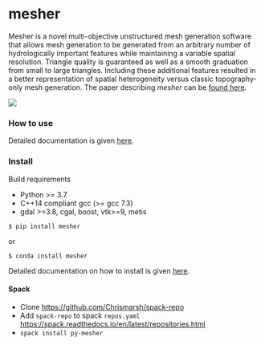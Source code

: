 # mesher

Mesher is a novel multi-objective unstructured mesh generation software that allows mesh generation to be generated from an arbitrary number of hydrologically important features while maintaining a variable spatial resolution. Triangle quality is guaranteed as well as a smooth graduation from small to large triangles. Including these additional features resulted in a better representation of spatial heterogeneity versus classic topography-only mesh generation. The paper describing *mesher* can be [found here](https://www.usask.ca/hydrology-old/papers/Marsh,_et_al_2018.pdf).

![](docs/source/images/mesher_veg.png)

### How to use
Detailed documentation is given [here](https://mesher-hydro.readthedocs.io).

### Install
Build requirements
  - Python >= 3.7
  - C++14 compliant gcc (>= gcc 7.3)
  - gdal >=3.8, cgal, boost, vtk>=9, metis

```
$ pip install mesher
```

or

```
$ conda install mesher
```

Detailed documentation on how to install is given [here](https://mesher-hydro.readthedocs.io/en/latest/installation.html).




#### Spack
- Clone https://github.com/Chrismarsh/spack-repo
- Add `spack-repo` to spack `repos.yaml` https://spack.readthedocs.io/en/latest/repositories.html
- `spack install py-mesher`





